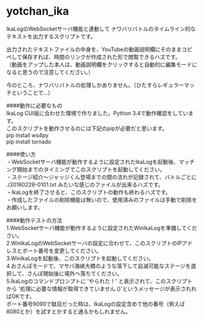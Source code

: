 # yotchan_ika
IkaLogのWebSocketサーバ機能と連動して ナワバリバトルのタイムライン的なテキストを出力するスクリプトです。  
  
出力されたテキストファイルの中身を、YouTubeの動画説明欄にそのままコピペして保存すれば、時間のリンクが作成された形で閲覧できるハズです。  
（動画をアップした本人は、動画説明欄をクリックすると自動的に編集モードになると思うので注意してください。）  
  
今のところ、ナワバリバトルの処理しかありません。（ひたすらレギュラーマッチということで…）  
  
####動作に必要なもの   
IkaLog CUI版に合わせた環境で作りました。Python 3.4で動作確認をしています。  
このスクリプトを動作させるのには下記のpipが必要だと思います。  
pip install ws4py  
pip install tornado  
  
####使い方  
・WebSocketサーバ機能が動作するように設定されたIkaLogを起動後、マッチング開始までのタイミングでこのスクリプトを起動してください。  
・ステージ紹介～ジャッジくん登場までの間の流れが記録されて、バトルごとに ./20160228-0101.txt みたいな感じのファイルが出来るハズです。  
・IkaLogを終了させると、このスクリプトの動作も終わるハズです。  
・作成したファイルの削除機能は無いので、使用済みのファイルは手動で削除をお願いします。  
  
####動作テストの方法  
1.WebSocketサーバ機能が動作するように設定されたWinIkaLogを準備してください。  
2.WinIkaLogのWebSocketサーバの設定に合わせて、このスクリプトのIPアドレスとポート番号を変更してください。  
3.WinIkaLogを起動後、このスクリプトを起動してください。  
4.おさんぽモードで、マサバ海峡大橋のような落下して自滅可能なステージを選択して、さんぽ開始後に場外へ落ちてください。  
5.IkaLogのコマンドプロンプトに 'やられた！' と表示されて、このスクリプトから '処理に必要な情報が取得できていません.()'というメッセージが表示されればOKです。  
ポート番号9090で駄目だった時は、IkaLogの設定含めて他の番号（例えば 8080とか）を試すとかすると通るかもしれません。  
